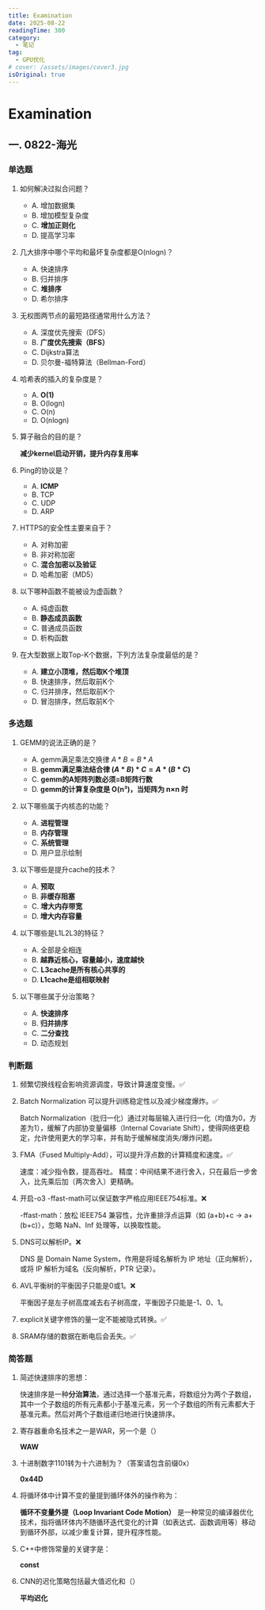 ```yaml
---
title: Examination
date: 2025-08-22
readingTime: 300
category:
  - 笔记
tag:
  - GPU优化
# cover: /assets/images/cover3.jpg
isOriginal: true
---
```


# Examination

## 一. 0822-海光
### 单选题
1. 如何解决过拟合问题？

    - A. 增加数据集
    - B. 增加模型复杂度
    - C. **增加正则化**
    - D. 提高学习率

2. 几大排序中哪个平均和最坏复杂度都是O(nlogn)？
   
    - A. 快速排序
    - B. 归并排序
    - C. **堆排序**
    - D. 希尔排序

3. 无权图两节点的最短路径通常用什么方法？

    - A. 深度优先搜索（DFS）
    - B. **广度优先搜索（BFS）**
    - C. Dijkstra算法
    - D. 贝尔曼-福特算法（Bellman-Ford）

4. 哈希表的插入的复杂度是？

    - A. **O(1)**
    - B. O(logn)
    - C. O(n)
    - D. O(nlogn)

5. 算子融合的目的是？ 

    **减少kernel启动开销，提升内存复用率**

6. Ping的协议是？

    - A. **ICMP**
    - B. TCP
    - C. UDP
    - D. ARP

7. HTTPS的安全性主要来自于？

    - A. 对称加密
    - B. 非对称加密
    - C. **混合加密以及验证**
    - D. 哈希加密（MD5）

8. 以下哪种函数不能被设为虚函数？

    - A. 纯虚函数
    - B. **静态成员函数**
    - C. 普通成员函数
    - D. 析构函数

9. 在大型数据上取Top-K个数据，下列方法复杂度最低的是？

    - A. **建立小顶堆，然后取K个堆顶**
    - B. 快速排序，然后取前K个
    - C. 归并排序，然后取前K个
    - D. 冒泡排序，然后取前K个

### 多选题
1. GEMM的说法正确的是？

    - A. gemm满足乘法交换律 $A*B=B*A$
    - B. **gemm满足乘法结合律 $(A*B)*C=A*(B*C)$**
    - C. **gemm的A矩阵列数必须=B矩阵行数**
    - D. **gemm的计算复杂度是 O(n³)，当矩阵为 n×n 时**

2. 以下哪些属于内核态的功能？

    - A. **进程管理**
    - B. **内存管理**
    - C. **系统管理**
    - D. 用户显示绘制

3. 以下哪些是提升cache的技术？

    - A. **预取**
    - B. **非缓存阻塞**
    - C. **增大内存带宽**
    - D. **增大内存容量**

4. 以下哪些是L1L2L3的特征？

    - A. 全部是全相连
    - B. **越靠近核心，容量越小，速度越快**
    - C. **L3cache是所有核心共享的**
    - D. **L1cache是组相联映射**

5. 以下哪些属于分治策略？

    - A. **快速排序**
    - B. **归并排序**
    - C. **二分查找**
    - D. 动态规划

### 判断题
1. 频繁切换线程会影响资源调度，导致计算速度变慢。✅

2. Batch Normalization 可以提升训练稳定性以及减少梯度爆炸。✅

    Batch Normalization（批归一化）通过对每层输入进行归一化（均值为0，方差为1），缓解了内部协变量偏移（Internal Covariate Shift），使得网络更稳定，允许使用更大的学习率，并有助于缓解梯度消失/爆炸问题。

3. FMA（Fused Multiply-Add），可以提升浮点数的计算精度和速度。✅

    速度：减少指令数，提高吞吐。
    精度：中间结果不进行舍入，只在最后一步舍入，比先乘后加（两次舍入）更精确。

4. 开启-o3 -ffast-math可以保证数字严格应用IEEE754标准。❌

    -ffast-math：放松 IEEE754 兼容性，允许重排浮点运算（如 (a+b)+c → a+(b+c)），忽略 NaN、Inf 处理等，以换取性能。

5. DNS可以解析IP。❌

    DNS 是 Domain Name System，作用是将域名解析为 IP 地址（正向解析），或将 IP 解析为域名（反向解析，PTR 记录）。

6. AVL平衡树的平衡因子只能是0或1。❌
    
    平衡因子是左子树高度减去右子树高度，平衡因子只能是-1、0、1。

7. explicit关键字修饰的量一定不能被隐式转换。✅

8. SRAM存储的数据在断电后会丢失。✅

### 简答题

1. 简述快速排序的思想：

    快速排序是一种**分治算法**，通过选择一个基准元素，将数组分为两个子数组，其中一个子数组的所有元素都小于基准元素，另一个子数组的所有元素都大于基准元素。然后对两个子数组递归地进行快速排序。

2. 寄存器重命名技术之一是WAR，另一个是（）

    **WAW**

3. 十进制数字1101转为十六进制为？（答案请包含前缀0x）

    **0x44D**

4. 将循环体中计算不变的量提到循环体外的操作称为：

    **循环不变量外提（Loop Invariant Code Motion）** 是一种常见的编译器优化技术，指将循环体内不随循环迭代变化的计算（如表达式、函数调用等）移动到循环外部，以减少重复计算，提升程序性能。
    

5. C++中修饰常量的关键字是：

    **const**

6. CNN的迟化策略包括最大值迟化和（）

    **平均迟化**


    

